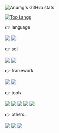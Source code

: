 
![Anurag's GitHub stats](https://github-readme-stats.vercel.app/api?username=shchon1993&show_icons=true&theme=algolia)

[![Top Langs](https://github-readme-stats.vercel.app/api/top-langs/?username=shchon1993&layout=compact)](https://github.com/anuraghazra/github-readme-stats)



:point_right: language

<img src="https://img.shields.io/badge/JAVA-007396?style=for-the-badge&logo=java&logoColor=white"> <img src="https://img.shields.io/badge/javascript-F7DF1E?style=for-the-badge&logo=javascript&logoColor=white"> 

:point_right: sql

<img src="https://img.shields.io/badge/oracle-F80000?style=for-the-badge&logo=oracle&logoColor=white"> <img src="https://img.shields.io/badge/PostgreSQL-4169E1?style=for-the-badge&logo=PostgreSQL&logoColor=white">

:point_right: framework

<img src="https://img.shields.io/badge/Spring-6DB33F?style=for-the-badge&logo=Spring&logoColor=white"> <img src="https://img.shields.io/badge/Spring Boot-6DB33F?style=for-the-badge&logo=Spring Boot&logoColor=white">

:point_right: tools

<img src="https://img.shields.io/badge/Eclipse IDE-2C2255?style=for-the-badge&logo=Eclipse IDE&logoColor=white">  <img src="https://img.shields.io/badge/IntelliJ IDEA-000000?style=for-the-badge&logo=IntelliJ IDEA&logoColor=white"> <img src="https://img.shields.io/badge/Atlassian-0052CC?style=for-the-badge&logo=Atlassian&logoColor=white"> <img src="https://img.shields.io/badge/Microsoft Teams-6264A7?style=for-the-badge&logo=Microsoft Teams&logoColor=white">  <img src="https://img.shields.io/badge/Slack-4A154B?style=for-the-badge&logo=Slack&logoColor=white">


:point_right: others..

<img src="https://img.shields.io/badge/HTML5-E34F26?style=for-the-badge&logo=HTML5&logoColor=white"> <img src="https://img.shields.io/badge/jQuery-0769AD?style=for-the-badge&logo=jQuery&logoColor=white"> <img src="https://img.shields.io/badge/Thymeleaf-005F0F?style=for-the-badge&logo=Thymeleaf&logoColor=white">
 





<!--
**shchon1993/shchon1993** is a ✨ _special_ ✨ repository because its `README.md` (this file) appears on your GitHub profile.

Here are some ideas to get you started:

- 🔭 I’m currently working on ...
- 🌱 I’m currently learning ...
- 👯 I’m looking to collaborate on ...
- 🤔 I’m looking for help with ...
- 💬 Ask me about ...
- 📫 How to reach me: ...
- 😄 Pronouns: ...
- ⚡ Fun fact: ...
-->
